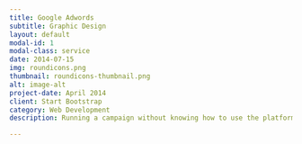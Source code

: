 ```yaml
---
title: Google Adwords
subtitle: Graphic Design
layout: default
modal-id: 1
modal-class: service
date: 2014-07-15
img: roundicons.png
thumbnail: roundicons-thumbnail.png
alt: image-alt
project-date: April 2014
client: Start Bootstrap
category: Web Development
description: Running a campaign without knowing how to use the platform can be a recipe for burning money fast.

---
```

